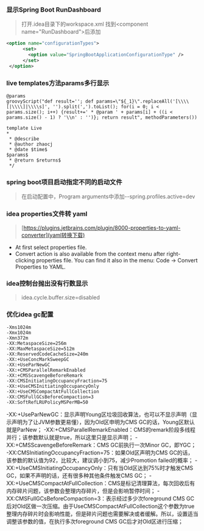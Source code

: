 ### 显示Spring Boot RunDashboard
> 打开.idea目录下的workspace.xml  找到\<component name="RunDashboard"\>后添加
``` xml
<option name="configurationTypes">  
      <set>  
        <option value="SpringBootApplicationConfigurationType" />  
      </set>  
 </option>  
```

### live templates方法params多行显示
``` script
@params
groovyScript("def result=''; def params=\"${_1}\".replaceAll('[\\\\[|\\\\]|\\\\s]', '').split(',').toList(); for(i = 0; i < params.size(); i++) {result+=' * @param ' + params[i] + ((i < params.size() - 1) ? '\\n' : '')}; return result", methodParameters())

template Live
*
 * @describe 
 * @author zhaocj  
 * @date $time$
$params$
 * @return $returns$  
 */  
```

### spring boot项目启动指定不同的启动文件
> 在启动配置中，Program arguments中添加--spring.profiles.active=dev

### idea properties文件转 yaml
> [https://plugins.jetbrains.com/plugin/8000-properties-to-yaml-converter](yaml转换下载)
- At first select properties file. 
- Convert action is also available from the context menu after right-clicking properties file. You can find it also in the menu:
Code -> Convert Properties to YAML.

### idea控制台抛出没有行数显示
> idea.cycle.buffer.size=disabled


### 优化idea gc配置
```text
-Xms1024m
-Xmx1024m
-Xmn372m
-XX:MetaspaceSize=256m
-XX:MaxMetaspaceSize=512m
-XX:ReservedCodeCacheSize=240m
-XX:+UseConcMarkSweepGC
-XX:+UseParNewGC
-XX:+CMSParallelRemarkEnabled
-XX:+CMSScavengeBeforeRemark
-XX:CMSInitiatingOccupancyFraction=75
-XX:+UseCMSInitiatingOccupancyOnly
-XX:+UseCMSCompactAtFullCollection
-XX:CMSFullGCsBeforeCompaction=3
-XX:SoftRefLRUPolicyMSPerMB=50
```
-XX:+UseParNewGC：显示声明Young区垃圾回收算法，也可以不显示声明（显示声明为了让JVM参数更易懂），因为Old区申明为CMS GC的话，Young区默认就是ParNew；
-XX:+CMSParallelRemarkEnabled：CMS的remark阶段多线程并行；该参数默认就是true，所以这里只是显示声明；
-XX:+CMSScavengeBeforeRemark：CMS GC前执行一次Minor GC，即YGC；
-XX:CMSInitiatingOccupancyFraction=75：如果Old区声明为CMS GC的话，该参数的默认值为92，比较大，建议调小到75，减少Promotion failed的概率；
-XX:+UseCMSInitiatingOccupancyOnly：只有当Old区达到75%时才触发CMS GC，如果不声明的话，还有很多种其他条件触发CMS GC；
-XX:+UseCMSCompactAtFullCollection：CMS是标记清理算法，每次回收后有内存碎片问题，该参数会整理内存碎片，但是会影响暂停时间；
-XX:CMSFullGCsBeforeCompaction=3：表示经过多少次foreground CMS GC后对Old区做一次压缩。由于UseCMSCompactAtFullCollection这个参数为true整理内存碎片时会影响性能，但是碎片问题也需要解决或者缓解。所以，设置适当调整该参数的值，在执行多次foreground CMS GC后才对Old区进行压缩；




